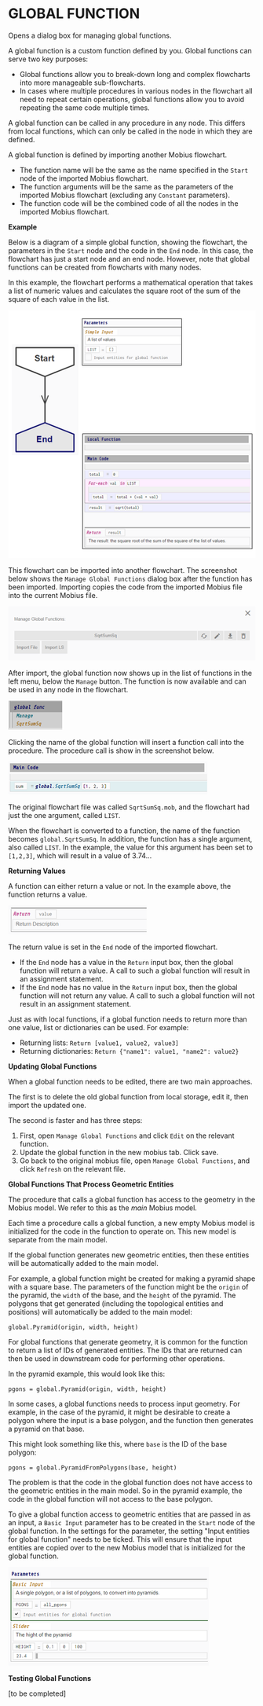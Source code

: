 # GLOBAL FUNCTION  
  
Opens a dialog box for managing global functions.

A global function is a custom function defined by you. Global functions can serve two key purposes:
* Global functions allow you to break-down long and complex flowcharts into more manageable sub-flowcharts.
* In cases where multiple procedures in various nodes in the flowchart all need to repeat certain operations, global functions allow you to avoid repeating the same code multiple times.

A global function can be called in any procedure in any node. This differs from local functions, which can only be called in the node in which they are defined.

A global function is defined by importing another Mobius flowchart. 
* The function name will be the same as the name specified in the `Start` node of the imported Mobius flowchart. 
* The function arguments will be the same as the parameters of the imported Mobius flowchart (excluding any `Constant` parameters).
* The function code will be the combined code of all the nodes in the imported Mobius flowchart.

**Example**

Below is a diagram of a simple global function, showing the flowchart, the parameters in the `Start` node and the code in the `End` node. In this case, the flowchart has just a start node and an end node. However, note that global functions can be created from flowcharts with many nodes.

In this example, the flowchart performs a mathematical operation that takes a list of numeric values and calculates the square root of the sum of the square of each value in the list.

![Example of a flowchart that can be called as a global function](assets/typedoc-json/docCF/imgs/global_func_diag90.png)

This flowchart can be imported into another flowchart. The screenshot below shows the `Manage Global Functions` dialog box after the function has been imported. Importing copies the code from the imported Mobius file into the current Mobius file.

![Example of importing a global function](assets/typedoc-json/docCF/imgs/global_func_ui_manage.png)

After import, the global function now shows up in the list of functions in the left menu, below the `Manage` button. The function is now available and can be used in any node in the flowchart.

![List of global functions in the left menu](assets/typedoc-json/docCF/imgs/global_func_ui_menu.png)

Clicking the name of the global function will insert a function call into the procedure. The procedure call is show in the screenshot below. 

![Example of calling a global function](assets/typedoc-json/docCF/imgs/global_func_call.png)

The original flowchart file was called `SqrtSumSq.mob`, and the flowchart had just the one argument, called `LIST`. 

When the flowchart is converted to a function, the name of the function becomes `global.SqrtSumSq`. In addition, the function has a single argument, also called `LIST`. In the example, the value for this argument has  been set to `[1,2,3]`, which will result in a value of 3.74...

**Returning Values**

A function can either return a value or not. In the example above, the function returns a value.

![Global function return value](assets/typedoc-json/docCF/imgs/global_func_return.png)

The return value is set in the `End` node of the imported flowchart.
* If the `End` node has a value in the `Return` input box, then the global function will return a value. A call to such a global function will result in an assignment statement.
* If the `End` node has no value in the `Return` input box, then the global function will not return any value. A call to such a global function will not result in an assignment statement.

Just as with local functions, if a global function needs to return more than one value, list or dictionaries can be used. For example:
* Returning lists: `Return [value1, value2, value3]`
* Returning dictionaries: `Return {"name1": value1, "name2": value2}`

**Updating Global Functions**

When a global function needs to be edited, there are two main approaches.

The first is to delete the old global function from local storage, edit it, then import the updated one.

The second is faster and has three steps:
1. First, open `Manage Global Functions` and click `Edit` on the relevant function.
2. Update the global function in the new mobius tab. Click save.
3. Go back to the original mobius file, open `Manage Global Functions`, and click `Refresh` on the relevant file.

**Global Functions That Process Geometric Entities**

The procedure that calls a global function has access to the geometry in the Mobius model. We refer to this as the _main_ Mobius model.

Each time a procedure calls a global function, a new empty Mobius model is initialized for the code in the function to operate on. This new model is separate from the main model.

If the global function generates new geometric entities, then these entities will be automatically added to the main model. 

For example, a global function might be created for making a pyramid shape with a square base. The parameters of the function might be the `origin` of the pyramid, the `width` of the base, and the `height` of the pyramid. The polygons that get generated (including the topological entities and positions)  will automatically be added to the main model:

```
global.Pyramid(origin, width, height)
```
For  global functions that generate geometry, it is common for the function to return a list of IDs of generated entities. The IDs that are returned can then be used in downstream code for performing other operations. 

In the pyramid example, this would look like this:

```
pgons = global.Pyramid(origin, width, height)
```

In some cases, a global functions needs to process input  geometry. For example, in the case of the pyramid, it might be desirable to create a polygon where the input is a base polygon, and the function then generates a pyramid on that base.

This might look something like this, where `base` is the ID of the base polygon:

```
pgons = global.PyramidFromPolygons(base, height)
```
  
The problem is that the code in the global function does not have access to the geometric entities in the main model. So in the pyramid example, the code in the global function will not access to the base polygon.

To give a global function access to geometric entities that are passed in as an input, a `Basic Input` parameter has to be created in the `Start` node of the global function. In the settings for the parameter, the setting "Input entities for global function" needs to be ticked. This will ensure that the input entities are copied over to the new Mobius model that is initialized for the global function.

![Passing geometric entities into a global function](assets/typedoc-json/docCF/imgs/global_func_inputs.png)

**Testing Global Functions**

[to be completed]